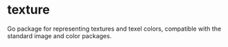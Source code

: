 # texture
Go package for representing textures and texel colors, compatible with the standard image and color packages.
